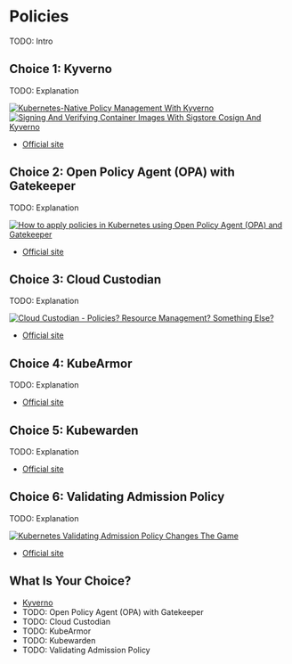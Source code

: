 # Policies

TODO: Intro

## Choice 1: Kyverno

TODO: Explanation

[![Kubernetes-Native Policy Management With Kyverno](https://img.youtube.com/vi/DREjzfTzNpA/0.jpg)](https://youtu.be/DREjzfTzNpA)
[![Signing And Verifying Container Images With Sigstore Cosign And Kyverno](https://img.youtube.com/vi/HLb1Q086u6M/0.jpg)](https://youtu.be/HLb1Q086u6M)
* [Official site](https://kyverno.io)

## Choice 2: Open Policy Agent (OPA) with Gatekeeper

TODO: Explanation

[![How to apply policies in Kubernetes using Open Policy Agent (OPA) and Gatekeeper](https://img.youtube.com/vi/14lGc7xMAe4/0.jpg)](https://youtu.be/14lGc7xMAe4)
* [Official site](https://open-policy-agent.github.io/gatekeeper)

## Choice 3: Cloud Custodian

TODO: Explanation

[![Cloud Custodian - Policies? Resource Management? Something Else?](https://img.youtube.com/vi/AuXWI-Mkz9Q/0.jpg)](https://youtu.be/AuXWI-Mkz9Q)
* [Official site](https://cloudcustodian.io)

## Choice 4: KubeArmor

TODO: Explanation

* [Official site](https://kubearmor.io)

## Choice 5: Kubewarden

TODO: Explanation

* [Official site](https://kubewarden.io)

## Choice 6: Validating Admission Policy

TODO: Explanation

[![Kubernetes Validating Admission Policy Changes The Game](https://img.youtube.com/vi/EsZcDUaSUss/0.jpg)](https://youtu.be/EsZcDUaSUss)
* [Official site](https://kubernetes.io/docs/reference/access-authn-authz/validating-admission-policy)

## What Is Your Choice?

* [Kyverno](kyverno.md)
* TODO: Open Policy Agent (OPA) with Gatekeeper
* TODO: Cloud Custodian
* TODO: KubeArmor
* TODO: Kubewarden
* TODO: Validating Admission Policy
